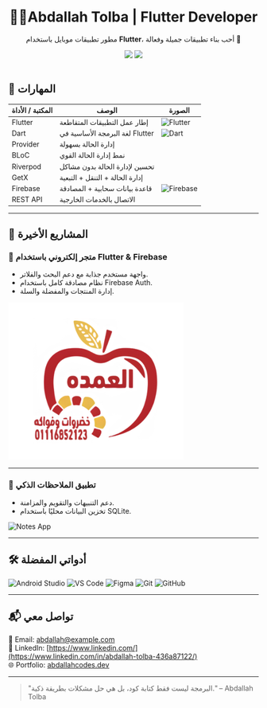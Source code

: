 <div align="center">
  <h1>👨‍💻Abdallah Tolba | Flutter Developer</h1>
  <p>
    مطور تطبيقات موبايل باستخدام <strong>Flutter</strong>، أحب بناء تطبيقات جميلة وفعالة 🚀
  </p>
  <img src="https://cdn.jsdelivr.net/gh/devicons/devicon/icons/flutter/flutter-original.svg" width="80" />
  <img src="https://cdn.jsdelivr.net/gh/devicons/devicon/icons/dart/dart-original.svg" width="80" />
</div>

<br />

## 🧠 المهارات

| المكتبة / الأداة       | الوصف                                   | الصورة                     |
|------------------------|------------------------------------------|----------------------------|
| Flutter                | إطار عمل التطبيقات المتقاطعة             | ![Flutter](https://cdn.jsdelivr.net/gh/devicons/devicon/icons/flutter/flutter-original.svg) |
| Dart                   | لغة البرمجة الأساسية في Flutter           | ![Dart](https://cdn.jsdelivr.net/gh/devicons/devicon/icons/dart/dart-original.svg) |
| Provider               | إدارة الحالة بسهولة                     | |
| BLoC                   | نمط إدارة الحالة القوي                   ||
| Riverpod               | تحسين لإدارة الحالة بدون مشاكل          | |
| GetX                   | إدارة الحالة + التنقل + التبعية         | |
| Firebase               | قاعدة بيانات سحابية + المصادقة           | ![Firebase](https://cdn.jsdelivr.net/gh/devicons/devicon/icons/firebase/firebase-plain.svg) |
| REST API               | الاتصال بالخدمات الخارجية                 ||

---

## 💼 المشاريع الأخيرة

### 🛒 متجر إلكتروني باستخدام Flutter & Firebase
- واجهة مستخدم جذابة مع دعم البحث والفلاتر.
- نظام مصادقة كامل باستخدام Firebase Auth.
- إدارة المنتجات والمفضلة والسلة.

![E-commerce App](https://raw.githubusercontent.com/Abdallah1719/new_portfolio_json/refs/heads/main/assets/apps_icons/alomda_icon.png)

---

### 📝 تطبيق الملاحظات الذكي
- دعم التنبيهات والتقويم والمزامنة.
- تخزين البيانات محليًا باستخدام SQLite.

![Notes App]((https://play.google.com/store/apps/details?id=com.notes.todo&pli=1))

---

## 🛠️ أدواتي المفضلة

<div>
  <img src="https://cdn.jsdelivr.net/gh/devicons/devicon/icons/androidstudio/androidstudio-original.svg" width="50" title="Android Studio" />
  <img src="https://cdn.jsdelivr.net/gh/devicons/devicon/icons/vscode/vscode-original.svg" width="50" title="VS Code" />
  <img src="https://cdn.jsdelivr.net/gh/devicons/devicon/icons/figma/figma-original.svg" width="50" title="Figma" />
  <img src="https://cdn.jsdelivr.net/gh/devicons/devicon/icons/git/git-original.svg" width="50" title="Git" />
  <img src="https://cdn.jsdelivr.net/gh/devicons/devicon/icons/github/github-original.svg" width="50" title="GitHub" />
</div>

---

## 📬 تواصل معي

📧 Email: [abdallah@example.com](mailto:abdallahtolba17@gmail.com)  
💼 LinkedIn: [https://www.linkedin.com/](https://www.linkedin.com/in/abdallah-tolba-436a87122/)  
🌐 Portfolio: [abdallahcodes.dev](https://portfolio-26944.web.app/)

---

> "البرمجة ليست فقط كتابة كود، بل هي حل مشكلات بطريقة ذكية." – Abdallah Tolba
